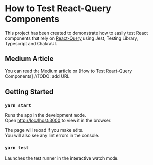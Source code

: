 # How to Test React-Query Components

This project has been created to demonstrate how to easily test React components that rely on [React-Query](https://react-query.tanstack.com/) using Jest, Testing Library, Typescript and ChakraUI.

## Medium Article

You can read the Medium article on [How to Test React-Query Components]
//TODO: add URL

## Getting Started

### `yarn start`

Runs the app in the development mode.\
Open [http://localhost:3000](http://localhost:3000) to view it in the browser.

The page will reload if you make edits.\
You will also see any lint errors in the console.

### `yarn test`

Launches the test runner in the interactive watch mode.

